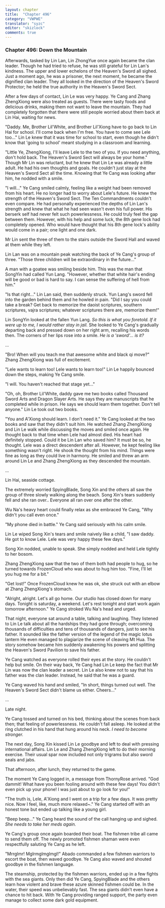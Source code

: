 ```yaml
---
layout: chapter
title:  "Chapter 496"
category: "VWPWE"
translator: "syzc"
editor: "skizlock"
comments: true
---
```


### Chapter 496: Down the Mountain

Afterwards, tasked by Lin Lan, Lin ZhongYue once again became the clan leader. Though he had tried to refuse, he was still grateful for Lin Lan's kindness. The upper and lower echelons of the Heaven's Sword all sighed. Just a moment ago, he was a prisoner, the next moment, he became the dignified clan leader. They all looked in the direction of the Heaven's Sword Protector; he held the true authority in the Heaven's Sword Sect.

After a few days of contact, Lin Le was very happy. Ye Cang and Zhang ZhengXiong were also treated as guests. There were tasty foods and delicious drinks, making them not want to leave the mountain. They had completely forgotten that there were still people worried about them back at Lin Hai, waiting for news.

"Daddy. Me, Brother Lil'White, and Brother Lil'Xiong have to go back to Lin Hai for school. I'll come back when I'm free. You have to come see Lele too..." Lin Le knew that it was time for school to start, even though he didn't know that 'going to school' meant studying in a classroom and learning.

"Little Ye, ZhengXiong, I'll leave Lele to the two of you. If you need anything, don't hold back. The Heaven's Sword Sect will always be your home." Though Mr Lin was reluctant, but he knew that Lin Le was already a little adult. He had his own thoughts and goals. He couldn't just stay at the Heaven's Sword Sect all the time. Knowing that Ye Cang was looking after him, he nodded with a smile.

"I will..." Ye Cang smiled calmly, feeling like a weight had been removed from his heart. He no longer had to worry about Lele's future. He knew the strength of the Heaven's Sword Sect. The Ten Commandments couldn't even compare. He had personally experienced the depths of Lin Lan's strength and knew that what he had seen wasn't even his full power. His berserk self had never felt such powerlessness. He could truly feel the gap between them. However, with his help and some luck, the 8th gene lock had completely opened. Who would have thought that his 8th gene lock's ability would come in a pair; one light and one dark.

Mr Lin sent the three of them to the stairs outside the Sword Hall and waved at them while they left.

Lin Lan was on a mountain peak watching the back of Ye Cang's group of three. "Those three children will be extraordinary in the future..."

A man with a goatee was smiling beside him. This was the man that SongYin had called Yun Lang. "However, whether that white hair's ending will be good or bad is hard to say. I can sense the suffering of hell from him."

"Is that right..." Lin Lan said, then suddenly struck. Yun Lang's sword fell into the garden behind them and he howled in pain. "Did I say you could take a break? Get back to memorize the daoist scriptures, southern scriptures, vajra scriptures; whatever scriptures there are, memorize them!"

Lin SongYin looked at the fallen Yun Lang. *So this is what you foretold. If it were up to me, I would rather stay in jail.* She looked to Ye Cang's gradually departing back and pressed down on her right arm, recalling his words then. The corners of her lips rose into a smile. *He is a 'sword'... is it?*

...

"Bro! When will you teach me that awesome white and black qi move?" Zhang ZhengXiong was full of excitement.

"Lele wants to learn too! Lele wants to learn too!" Lin Le happily bounced down the steps, making Ye Cang smile.

"I will. You haven't reached that stage yet..."

"Oh, oh, Brother Lil'White, daddy gave me two books called Thousand Sword Arts and Dragon Slayer Arts. He says they are manuscripts that he completed while in prison. He says we should learn them together. Don't tell anyone." Lin Le took out two books.

"You and A'Xiong should learn. I don't need it." Ye Cang looked at the two books and saw that they didn't suit him. He watched Zhang ZhengXiong and Lin Le walk while discussing the moves and smiled once again. He thought back to that time when Lele had almost died. His heart had definitely stopped. Could it be Lin Lan who saved him? It must be so, he thought. Lele was a direct descendent after all. However, he kept feeling like something wasn't right. He shook the thought from his mind. Things were fine as long as they could live in harmony. He smiled and threw an arm around Lin Le and Zhang ZhengXiong as they descended the mountain.

...

Lin Hai, seaside cottage.

The extremely worried SpyingBlade, Song Xin and the others all saw the group of three slowly walking along the beach. Song Xin's tears suddenly fell and she ran over.. Everyone all ran over one after the other.

Wu Na's heavy heart could finally relax as she embraced Ye Cang, "Why didn't you call even once."

"My phone died in battle." Ye Cang said seriously with his calm smile.

Lin Le wiped Song Xin's tears and smile naively like a child, "I saw daddy. He got to know Lele. Lele was very happy these few days."

Song Xin nodded, unable to speak. She simply nodded and held Lele tightly to her bosom.

Zhang ZhengXiong saw that the two of them both had people to hug, so he turned towards FrozenCloud who was about to hug him too. "Fine, I'll let you hug me for a bit."

"Get lost!" Once FrozenCloud knew he was ok, she struck out with an elbow at Zhang ZhengXiong's stomach.

"Alright, alright. Let's all go home. Our studio has closed down for many days. Tonight is saturday, a weekend. Let's rest tonight and start work again tomorrow afternoon." Ye Cang stroked Wu Na's head and urged.

That night, everyone sat around a table, talking and laughing. They listened to Lin Le talk about all the hardships they had gone through; overcoming thousands of difficulties and tens of thousands of dangers, just to see his father. It sounded like the father version of the legend of the magic lotus lantern He even managed to plagiarize the scene of cleaving Mt Hua. The story somehow became him suddenly awakening his powers and splitting the Heaven's Sword Pavilion to save his father.

Ye Cang watched as everyone rolled their eyes at the story. He couldn't help but smile. On their way back, Ye Cang had Lin Le keep the fact that Mr Lin was now the clan leader a secret. Lin Le also knew not to say that his father was the clan leader. Instead, he said that he was a guard.

Ye Cang waved his hand and smiled, "In short, things turned out well. The Heaven's Sword Sect didn't blame us either. Cheers..."

...

Late night.

Ye Cang tossed and turned on his bed, thinking about the scenes from back then; that feeling of powerlessness. He couldn't fall asleep. He looked at the ring clutched in his hand that hung around his neck. *I need to become stronger.*

The next day, Song Xin kissed Lin Le goodbye and left to deal with pressing international affairs. Lin Le and Zhang ZhengXiong left to do their morning exercise. Their usual spar now included not only trigrams but also sword seals and jabs.

That afternoon, after lunch, they returned to the game.

The moment Ye Cang logged in, a message from ThornyRose arrived. "God dammit! What have you been fooling around with these few days! You didn't even pick up your phone! I was just about to go look for you!"

"The truth is, Lele, A'Xiong and I went on a trip for a few days. It was pretty nice. Now I feel, like, much more relaxed~." Ye Cang started off with an honest tone but ended up talking like a young girl.

"Beep beep..." Ye Cang heard the sound of the call hanging up and sighed. *She needs to take her meds again.*

Ye Cang's group once again boarded their boat. The fishmen tribe all came to send them off. The newly promoted fishmen shaman were even respectfully saluting Ye Cang as he left.

"Mrrglmr! Mglrmglmglmgl!" Abado commanded a few fishmen warriors to escort the boat, then waved goodbye. Ye Cang also waved and shouted goodbye in the fishmen language.

The steamship, protected by the fishmen warriors, ended up in a few fights with the sea giants. Only then did Ye Cang, SpyingBlade and the others learn how violent and brave these azure skinned fishmen could be. In the water, their speed was unbelievably fast. The sea giants didn't even have a chance to hit back. With Ye Cang providing ranged support, the party even manage to collect some dark gold equipment.
